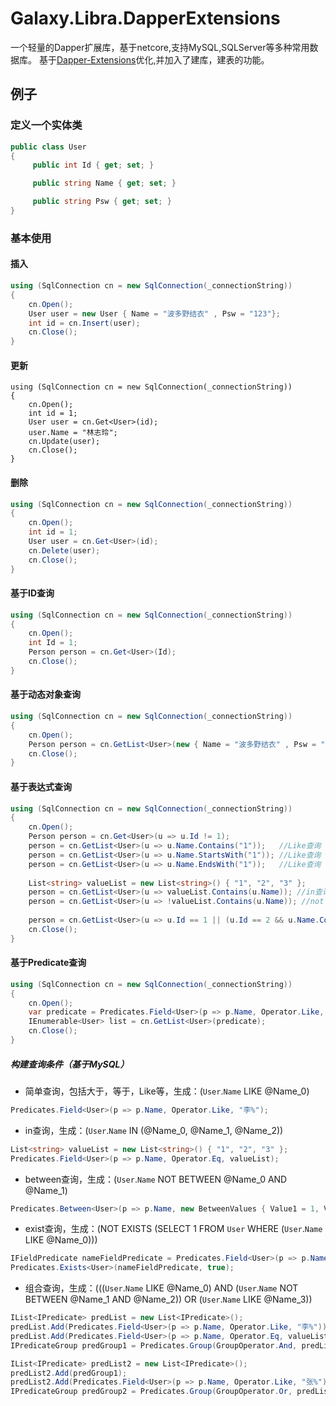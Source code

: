 # Galaxy.Libra.DapperExtensions
一个轻量的Dapper扩展库，基于netcore,支持MySQL,SQLServer等多种常用数据库。
基于[Dapper-Extensions](https://github.com/tmsmith/Dapper-Extensions)优化,并加入了建库，建表的功能。

## 例子

### 定义一个实体类
``` c#
public class User
{
     public int Id { get; set; }

     public string Name { get; set; }

     public string Psw { get; set; }
}
```
### 基本使用

#### 插入
```c#
using (SqlConnection cn = new SqlConnection(_connectionString))
{
    cn.Open();
    User user = new User { Name = "波多野结衣" , Psw = "123"};
    int id = cn.Insert(user);
    cn.Close();
}
```
#### 更新
```
using (SqlConnection cn = new SqlConnection(_connectionString))
{
    cn.Open();
    int id = 1;
    User user = cn.Get<User>(id);
    user.Name = "林志玲";
    cn.Update(user);
    cn.Close();
}
```
#### 删除
```c#
using (SqlConnection cn = new SqlConnection(_connectionString))
{
    cn.Open();
    int id = 1;
    User user = cn.Get<User>(id);
    cn.Delete(user);
    cn.Close();
}
```
#### 基于ID查询
```c#
using (SqlConnection cn = new SqlConnection(_connectionString))
{
    cn.Open();
    int Id = 1;
    Person person = cn.Get<User>(Id);	
    cn.Close();
}
```
#### 基于动态对象查询
```c#
using (SqlConnection cn = new SqlConnection(_connectionString))
{
    cn.Open();
    Person person = cn.GetList<User>(new { Name = "波多野结衣" , Psw = "123"});	
    cn.Close();
}
```
#### 基于表达式查询
```c#
using (SqlConnection cn = new SqlConnection(_connectionString))
{
    cn.Open();
    Person person = cn.Get<User>(u => u.Id != 1);
    person = cn.GetList<User>(u => u.Name.Contains("1"));	//Like查询
    person = cn.GetList<User>(u => u.Name.StartsWith("1")); //Like查询
    person = cn.GetList<User>(u => u.Name.EndsWith("1"));	//Like查询
    
    List<string> valueList = new List<string>() { "1", "2", "3" };
    person = cn.GetList<User>(u => valueList.Contains(u.Name));	//in查询
    person = cn.GetList<User>(u => !valueList.Contains(u.Name)); //not in查询
    
    person = cn.GetList<User>(u => u.Id == 1 || (u.Id == 2 && u.Name.Contains("1"))); //复合查询
    cn.Close();
}
```
#### 基于Predicate查询
```c#
using (SqlConnection cn = new SqlConnection(_connectionString))
{
    cn.Open();
    var predicate = Predicates.Field<User>(p => p.Name, Operator.Like, "李%");
    IEnumerable<User> list = cn.GetList<User>(predicate);	
    cn.Close();
}
```   
##### 构建查询条件（基于MySQL）
* 简单查询，包括大于，等于，Like等，生成：(`User`.`Name` LIKE @Name_0)
```c#
Predicates.Field<User>(p => p.Name, Operator.Like, "李%");
```
* in查询，生成：(`User`.`Name` IN (@Name_0, @Name_1, @Name_2))
```c#
List<string> valueList = new List<string>() { "1", "2", "3" };
Predicates.Field<User>(p => p.Name, Operator.Eq, valueList);
```
* between查询，生成：(`User`.`Name` NOT BETWEEN @Name_0 AND @Name_1)
```c#
Predicates.Between<User>(p => p.Name, new BetweenValues { Value1 = 1, Value2 = 10 }, true);
```
* exist查询，生成：(NOT EXISTS (SELECT 1 FROM `User` WHERE (`User`.`Name` LIKE @Name_0)))
```c#
IFieldPredicate nameFieldPredicate = Predicates.Field<User>(p => p.Name, Operator.Like, "李%");
Predicates.Exists<User>(nameFieldPredicate, true);
```
* 组合查询，生成：(((`User`.`Name` LIKE @Name_0) AND (`User`.`Name` NOT BETWEEN @Name_1 AND @Name_2)) OR (`User`.`Name` LIKE @Name_3))
```c#
IList<IPredicate> predList = new List<IPredicate>();
predList.Add(Predicates.Field<User>(p => p.Name, Operator.Like, "李%"));
predList.Add(Predicates.Field<User>(p => p.Name, Operator.Eq, valueList));
IPredicateGroup predGroup1 = Predicates.Group(GroupOperator.And, predList.ToArray());

IList<IPredicate> predList2 = new List<IPredicate>();
predList2.Add(predGroup1);
predList2.Add(Predicates.Field<User>(p => p.Name, Operator.Like, "张%"));
IPredicateGroup predGroup2 = Predicates.Group(GroupOperator.Or, predList2.ToArray());
```
